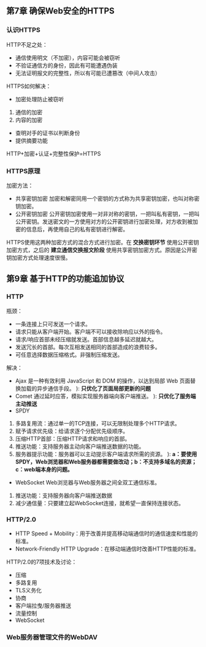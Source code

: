 <!-- # 安全
## 前端常见安全问题
- 同源策略
- XSS攻击
- CSRF攻击
- Sql注入
- html脚本注入
- 点击劫持
- window.opener 安全问题
- 文件上传漏洞 -->

<!-- ## csrf 的核心原理
[前端安全系列之二：如何防止CSRF攻击？](https://juejin.cn/post/6844903689702866952)

## Web 安全总结
[Web 安全总结](https://mp.weixin.qq.com/s/rU32rVM6Q-ele01ZB3RFzg) -->


## 第7章 确保Web安全的HTTPS
### 认识HTTPS
HTTP不足之处：
- 通信使用明文（不加密），内容可能会被窃听
- 不验证通信方的身份，因此有可能遭遇伪装
- 无法证明报文的完整性，所以有可能已遭篡改（中间人攻击）

HTTPS如何解决：
- 加密处理防止被窃听
1. 通信的加密
2. 内容的加密
- 查明对手的证书以判断身份
- 提供摘要功能

HTTP+加密+认证+完整性保护=HTTPS

### HTTPS原理
加密方法：
- 共享密钥加密
加密和解密同用一个密钥的方式称为共享密钥加密，也叫对称密钥加密。
- 公开密钥加密
公开密钥加密使用一对非对称的密钥，一把叫私有密钥，一把叫公开密钥。发送密文的一方使用对方的公开密钥进行加密处理，对方收到被加密的信息后，再使用自己的私有密钥进行解密。

HTTPS使用这两种加密方式的混合方式进行加密。在 __交换密钥环节__ 使用公开密钥加密方式，之后的 __建立通信交换报文阶段__ 使用共享密钥加密方式。原因是公开密钥加密方式处理速度很慢。

## 第9章 基于HTTP的功能追加协议
### HTTP
瓶颈：
- 一条连接上只可发送一个请求。
- 请求只能从客户端开始。客户端不可以接收除响应以外的指令。
- 请求/响应首部未经压缩就发送。首部信息越多延迟就越大。
- 发送冗长的首部。每次互相发送相同的首部造成的浪费较多。
- 可任意选择数据压缩格式。非强制压缩发送。

解决：
- Ajax
是一种有效利用 JavaScript 和 DOM 的操作，以达到局部 Web 页面替换加载的异步通信手段。 ): __只优化了页面局部更新的问题__
- Comet
通过延时应答，模拟实现服务器端向客户端推送。 ): __只优化了服务端主动推送__
- SPDY
1. 多路复用流：通过单一的TCP连接，可以无限制处理多个HTTP请求。
2. 赋予请求优先级：给请求逐个分配优先级顺序。
3. 压缩HTTP首部：压缩HTTP请求和响应的首部。
4. 推送功能：支持服务器主动向客户端推送数据的功能。
5. 服务器提示功能：服务器可以主动提示客户端请求所需的资源。
): __a：要使用SPDY，Web浏览器和Web服务器都需要做改动；b：不支持多域名的资源；c：web端本身的问题。__
- WebSocket
Web浏览器与Web服务器之间全双工通信标准。
1. 推送功能：支持服务器向客户端推送数据
2. 减少通信量：只要建立起WebSocket连接，就希望一直保持连接状态。

### HTTP/2.0
- HTTP Speed + Mobility：用于改善并提高移动端通信时的通信速度和性能的标准。
- Network-Friendly HTTP Upgrade：在移动端通信时改善HTTP性能的标准。

HTTP/2.0的7项技术及讨论：
- 压缩
- 多路复用
- TLS义务化
- 协商
- 客户端拉曳/服务器推送
- 流量控制
- WebSocket

### Web服务器管理文件的WebDAV

<!-- ## 第11章 Web的攻击技术
针对Web应用的攻击模式：
- 主动攻击，例如：SQL注入攻击、OS命令注入攻击
- 被动攻击，例如：跨站脚本攻击、跨站点请求伪造 -->
